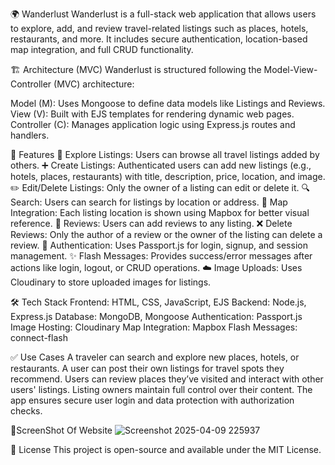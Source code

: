 🌍 Wanderlust
Wanderlust is a full-stack web application that allows users to explore, add, and review travel-related listings such as places, hotels, restaurants, and more. It includes secure authentication, location-based map integration, and full CRUD functionality.

🏗️ Architecture (MVC)
Wanderlust is structured following the Model-View-Controller (MVC) architecture:

Model (M): Uses Mongoose to define data models like Listings and Reviews.
View (V): Built with EJS templates for rendering dynamic web pages.
Controller (C): Manages application logic using Express.js routes and handlers.

🚀 Features
🧭 Explore Listings: Users can browse all travel listings added by others.
➕ Create Listings: Authenticated users can add new listings (e.g., hotels, places, restaurants) with title, description, price, location, and image.
✏️ Edit/Delete Listings: Only the owner of a listing can edit or delete it.
🔍 Search: Users can search for listings by location or address.
📍 Map Integration: Each listing location is shown using Mapbox for better visual reference.
💬 Reviews: Users can add reviews to any listing.
❌ Delete Reviews: Only the author of a review or the owner of the listing can delete a review.
🔐 Authentication: Uses Passport.js for login, signup, and session management.
✨ Flash Messages: Provides success/error messages after actions like login, logout, or CRUD operations.
☁️ Image Uploads: Uses Cloudinary to store uploaded images for listings.

🛠️ Tech Stack
Frontend: HTML, CSS, JavaScript, EJS
Backend: Node.js, Express.js
Database: MongoDB, Mongoose
Authentication: Passport.js
Image Hosting: Cloudinary
Map Integration: Mapbox
Flash Messages: connect-flash

✅ Use Cases
A traveler can search and explore new places, hotels, or restaurants.
A user can post their own listings for travel spots they recommend.
Users can review places they’ve visited and interact with other users' listings.
Listing owners maintain full control over their content.
The app ensures secure user login and data protection with authorization checks.

📸ScreenShot Of Website
![Screenshot 2025-04-09 225937](https://github.com/user-attachments/assets/bd68fa73-9210-49ed-8ce2-85d43825aac6)

📜 License
This project is open-source and available under the MIT License.

